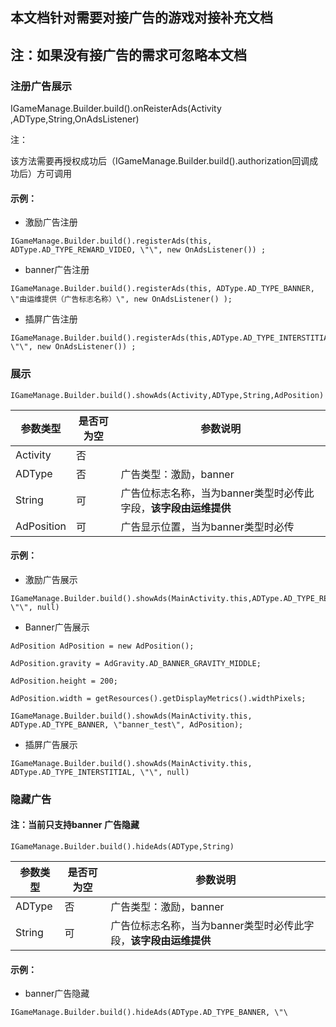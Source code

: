 ## 本文档针对需要对接广告的游戏对接补充文档

## 注：如果没有接广告的需求可忽略本文档



### 注册广告展示

IGameManage.Builder.build().onReisterAds(Activity
,ADType,String,OnAdsListener)

注：

该方法需要再授权成功后（IGameManage.Builder.build().authorization回调成功后）方可调用

#### 示例：

- 激励广告注册
```
IGameManage.Builder.build().registerAds(this,
ADType.AD_TYPE_REWARD_VIDEO, \"\", new OnAdsListener()) ;
```
- banner广告注册
```
IGameManage.Builder.build().registerAds(this, ADType.AD_TYPE_BANNER,
\"由运维提供（广告标志名称）\", new OnAdsListener() );
```

- 插屏广告注册
```
IGameManage.Builder.build().registerAds(this,ADType.AD_TYPE_INTERSTITIAL,
\"\", new OnAdsListener()) ;
```
### 展示
```
IGameManage.Builder.build().showAds(Activity,ADType,String,AdPosition)
```

  
  | 参数类型 | 是否可为空 | 参数说明 |
  |-----------------------| -----------------------|------------------------------------------------------------------|
  |Activity      |          否        |        |      
  | ADType         |         否        |              广告类型：激励，banner|
  | String        |          可       |               广告位标志名称，当为banner类型时必传此字段，**该字段由运维提供** |
  | AdPosition      |        可      |                广告显示位置，当为banner类型时必传 |


#### 示例：

- 激励广告展示
```
IGameManage.Builder.build().showAds(MainActivity.this,ADType.AD_TYPE_REWARD_VIDEO,
\"\", null)
```

- Banner广告展示
```
AdPosition AdPosition = new AdPosition();

AdPosition.gravity = AdGravity.AD_BANNER_GRAVITY_MIDDLE;

AdPosition.height = 200;

AdPosition.width = getResources().getDisplayMetrics().widthPixels;

IGameManage.Builder.build().showAds(MainActivity.this,
ADType.AD_TYPE_BANNER, \"banner_test\", AdPosition);
```
- 插屏广告展示
```
IGameManage.Builder.build().showAds(MainActivity.this,
ADType.AD_TYPE_INTERSTITIAL, \"\", null)
```

### 隐藏广告

#### 注：当前只支持banner 广告隐藏
```
IGameManage.Builder.build().hideAds(ADType,String)
```
| 参数类型 | 是否可为空 | 参数说明 |
|-----------------------| -----------------------|------------------------------------------------------------------|
|ADType                 | 否             |         广告类型：激励，banner|
| String              |    可             |         广告位标志名称，当为banner类型时必传此字段，**该字段由运维提供** |


#### 示例：

- banner广告隐藏
```
IGameManage.Builder.build().hideAds(ADType.AD_TYPE_BANNER, \"\
```
